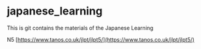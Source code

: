 # japanese_learning
This is git contains the materials of the Japanese Learning

N5
[https://www.tanos.co.uk/jlpt/jlpt5/](https://www.tanos.co.uk/jlpt/jlpt5/)

